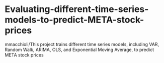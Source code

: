# Evaluating-different-time-series-models-to-predict-META-stock-prices
mmacchioli/This project trains different time series models, including VAR, Random Walk, ARIMA, OLS, and Exponential Moving Average, to predict META stock prices
